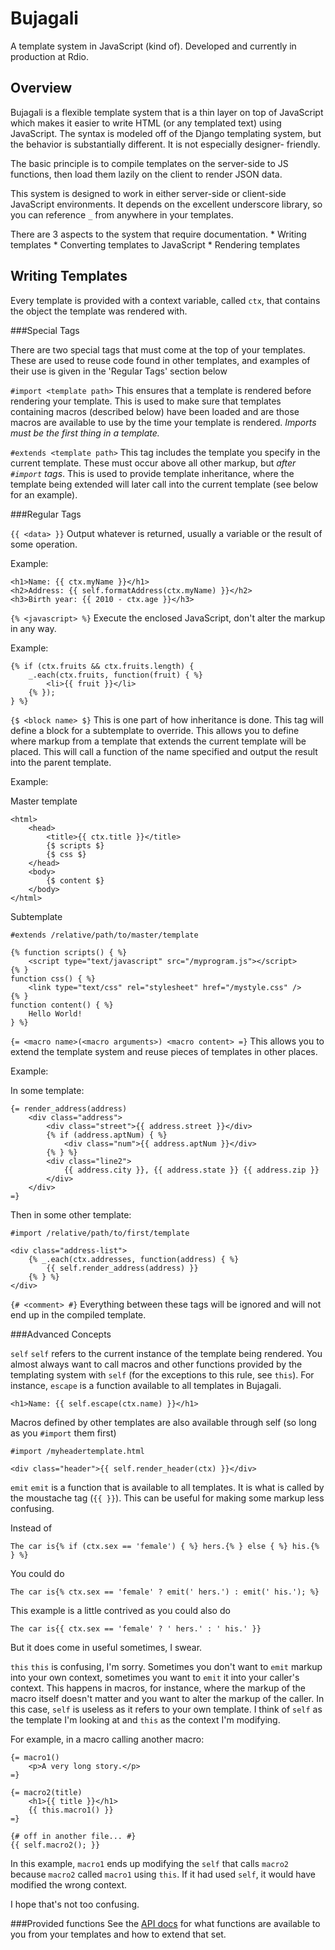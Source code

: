 Bujagali
========

A template system in JavaScript (kind of). Developed and currently in production
at Rdio.

Overview
--------

Bujagali is a flexible template system that is a thin layer on top of
JavaScript which makes it easier to write HTML (or any templated text)
using JavaScript. The syntax is modeled off of the Django templating system,
but the behavior is substantially different. It is not especially designer-
friendly.

The basic principle is to compile templates on the server-side to JS functions,
then load them lazily on the client to render JSON data.

This system is designed to work in either server-side or client-side JavaScript
environments. It depends on the excellent underscore library, so you can
reference `_` from anywhere in your templates.

There are 3 aspects to the system that require documentation.
    * Writing templates
    * Converting templates to JavaScript
    * Rendering templates


Writing Templates
-----------------

Every template is provided with a context variable, called `ctx`, that contains
the object the template was rendered with.

###Special Tags

There are two special tags that must come at the top of your templates. These
are used to reuse code found in other templates, and examples of their use is
given in the 'Regular Tags' section below

`#import <template path>`
This ensures that a template is rendered before rendering your template. This is
used to make sure that templates containing macros (described below) have been
loaded and are those macros are available to use by the time your template is
rendered. *Imports must be the first thing in a template.*

`#extends <template path>`
This tag includes the template you specify in the current template. These must
occur above all other markup, but *after `#import` tags*. This is used to provide
template inheritance, where the template being extended will later call into
the current template (see below for an example).

###Regular Tags

`{{ <data> }}` 
Output whatever is returned, usually a variable or the result of some operation.

Example:

    <h1>Name: {{ ctx.myName }}</h1>
    <h2>Address: {{ self.formatAddress(ctx.myName) }}</h2>
    <h3>Birth year: {{ 2010 - ctx.age }}</h3>

`{% <javascript> %}`
Execute the enclosed JavaScript, don't alter the markup in any way.

Example:

    {% if (ctx.fruits && ctx.fruits.length) {
        _.each(ctx.fruits, function(fruit) { %}
            <li>{{ fruit }}</li>
        {% });
    } %}

`{$ <block name> $}`
This is one part of how inheritance is done. This tag will define a block for a
subtemplate to override. This allows you to define where markup from a template
that extends the current template will be placed. This will call a function of
the name specified and output the result into the parent template.

Example:

Master template

    <html>
        <head>
            <title>{{ ctx.title }}</title>
            {$ scripts $}
            {$ css $}
        </head>
        <body>
            {$ content $}
        </body>
    </html>


Subtemplate

    #extends /relative/path/to/master/template

    {% function scripts() { %}
        <script type="text/javascript" src="/myprogram.js"></script>
    {% }
    function css() { %}
        <link type="text/css" rel="stylesheet" href="/mystyle.css" />
    {% }
    function content() { %}
        Hello World!
    } %}

`{= <macro name>(<macro arguments>) <macro content> =}`
This allows you to extend the template system and reuse pieces of templates in
other places.

Example:

In some template:

    {= render_address(address)
        <div class="address">
            <div class="street">{{ address.street }}</div>
            {% if (address.aptNum) { %}
                <div class="num">{{ address.aptNum }}</div>
            {% } %}
            <div class="line2">
                {{ address.city }}, {{ address.state }} {{ address.zip }}
            </div>
        </div>
    =}

Then in some other template:

    #import /relative/path/to/first/template

    <div class="address-list">
        {% _.each(ctx.addresses, function(address) { %}
            {{ self.render_address(address) }}
        {% } %}
    </div>

`{# <comment> #}`
Everything between these tags will be ignored and will not end up in the
compiled template.

###Advanced Concepts

`self`
`self` refers to the current instance of the template being rendered. You almost
always want to call macros and other functions provided by the templating system
with `self` (for the exceptions to this rule, see `this`). For instance, `escape`
is a function available to all templates in Bujagali.

    <h1>Name: {{ self.escape(ctx.name) }}</h1>

Macros defined by other templates are also available through self (so long as
you `#import` them first)

    #import /myheadertemplate.html

    <div class="header">{{ self.render_header(ctx) }}</div>

`emit`
`emit` is a function that is available to all templates. It is what is called
by the moustache tag (`{{ }}`). This can be useful for making some markup less
confusing.

Instead of

    The car is{% if (ctx.sex == 'female') { %} hers.{% } else { %} his.{% } %}

You could do

    The car is{% ctx.sex == 'female' ? emit(' hers.') : emit(' his.'); %}

This example is a little contrived as you could also do

    The car is{{ ctx.sex == 'female' ? ' hers.' : ' his.' }}

But it does come in useful sometimes, I swear.

`this`
`this` is confusing, I'm sorry. Sometimes you don't want to `emit` markup into
your own context, sometimes you want to `emit` it into your caller's context.
This happens in macros, for instance, where the markup of the macro itself
doesn't matter and you want to alter the markup of the caller. In this case,
`self` is useless as it refers to your own template. I think of `self` as the
template I'm looking at and `this` as the context I'm modifying.

For example, in a macro calling another macro:

    {= macro1()
        <p>A very long story.</p>
    =}

    {= macro2(title)
        <h1>{{ title }}</h1>
        {{ this.macro1() }}
    =}

    {# off in another file... #}
    {{ self.macro2(); }}

In this example, `macro1` ends up modifying the `self` that calls `macro2`
because `macro2` called `macro1` using `this`. If it had used `self`, it
would have modified the wrong context.

I hope that's not too confusing.

###Provided functions
See the [API docs](http://rdio.github.com/bujagali/js-api) for what functions are available to you from your templates
and how to extend that set.
